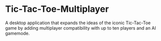# Tic-Tac-Toe-Multiplayer
A desktop application that expands the ideas of the iconic Tic-Tac-Toe game by adding multiplayer compatibility with up to ten players and an AI gamemode.
